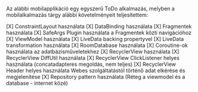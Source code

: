 Az alábbi mobilapplikáció egy egyszerű ToDo alkalmazás, melyben a mobilalkalmazás tárgy alábbi követelményeit teljesítettem:

[X] ConstraintLayout használata
[X] DataBinding használata
[X] Fragmentek használata
[X] SafeArgs Plugin használata a Fragmentek közti navigációhoz
[X] ViewModel használata
[X] LiveData backing propertyvel 
[X] LiveData transformation használata 
[X] RoomDatabase használata 
[X] Coroutine-ok használata az adatbázisműveletekhez
[X] RecyclerView használata 
[X] RecyclerView DiffUtil használata 
[X] RecyclerView ClickListener helyes használata (concatadapteres megoldás, nem teljes)
[X] RecyclerView Header helyes használata
Webes szolgáltatástól történő adat elkérése és megjelenítése
[X] Repository pattern használata (Réteg a viewmodel és a database - internet közé)
